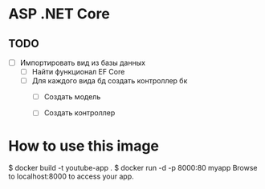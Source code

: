 # ASP .NET Core 

## TODO

- [ ] Импортировать вид из базы данных
  - [ ] Найти функционал EF Core
  - [ ] Для каждого вида бд создать контроллер бк
    - [ ] Создать модель
    - [ ] Создать контроллер


# How to use this image

$ docker build -t youtube-app .
$ docker run -d -p 8000:80 myapp
Browse to localhost:8000 to access your app.